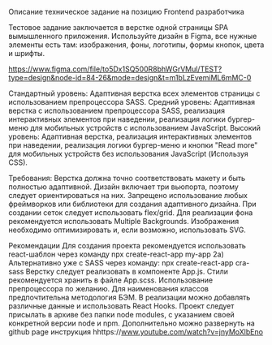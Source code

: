 Описание техническое задание на позицию Frontend разработчика

Тестовое задание заключается в верстке одной страницы SPA вымышленного приложения. Используйте дизайн в Figma, все нужные элементы есть там: изображения, фоны, логотипы, формы кнопок, цвета и шрифты.

https://www.figma.com/file/to5Dx1SQ500R8bhWGrVMul/TEST?type=design&node-id=84-26&mode=design&t=m1bLzEvemiML6mMC-0

Стандартный уровень: Адаптивная верстка всех элементов страницы с использованием препроцессора SASS.
Средний уровень: Адаптивная верстка с использованием препроцессора SASS, реализация интерактивных элементов при наведении, реализация логики бургер-меню для мобильных устройств с использованием JavaScript.
Высокий уровень: Адаптивная верстка, реализация интерактивных элементов при наведении, реализация логики бургер-меню и кнопки "Read more" для мобильных устройств без использования JavaScript (Используя CSS).

Требования:
Верстка должна точно соответствовать макету и быть полностью адаптивной. Дизайн включает три вьюпорта, поэтому следует ориентироваться на них.
Запрещено использование любых фреймворков или библиотеки для создания адаптивного дизайна.
При создании сеток следует использовать flex/grid.
Для реализации фона рекомендуется использовать Multiple Backgrounds.
Изображения необходимо оптимизировать и, если возможно, использовать SVG.

Рекомендации
Для создания проекта рекомендуется использовать react-шаблон через команду npx create-react-app my-app 
2а) Альтернативно уже с SASS через команду:  npx create-react-app cra-sass
Верстку следует реализовать в компоненте App.js.
Стили рекомендуется хранить в файле App.scss. Использование препроцессора по желанию.
Для наименования классов предпочтительна методология БЭМ.
В реализации можно добавлять различные данные и использовать React Hooks.
Проект следует присылать в архиве без папки node modules, с указанием своей конкретной версии node и npm. 
Дополнительно можно развернуть на github page 
инструкция hhttps://www.youtube.com/watch?v=jnyMoXlbEno 
